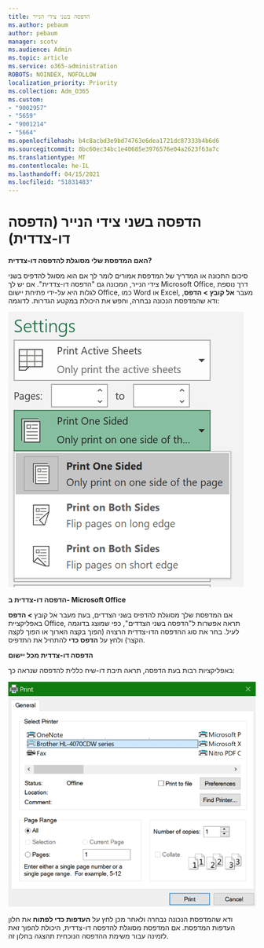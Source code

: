 ```yaml
---
title: הדפסה בשני צידי הנייר
ms.author: pebaum
author: pebaum
manager: scotv
ms.audience: Admin
ms.topic: article
ms.service: o365-administration
ROBOTS: NOINDEX, NOFOLLOW
localization_priority: Priority
ms.collection: Adm_O365
ms.custom:
- "9002957"
- "5659"
- "9001214"
- "5664"
ms.openlocfilehash: b4c8acbd3e9bd74763e6dea1721dc87333b4b6d6
ms.sourcegitcommit: 8bc60ec34bc1e40685e3976576e04a2623f63a7c
ms.translationtype: MT
ms.contentlocale: he-IL
ms.lasthandoff: 04/15/2021
ms.locfileid: "51831483"
---
```

# <a name="printing-on-both-sides-of-paper-duplex-printing"></a>הדפסה בשני צידי הנייר (הדפסה דו-צדדית)

**האם המדפסת שלי מסוגלת להדפסה דו-צדדית?**

סיכום התכונה או המדריך של המדפסת אמורים לומר לך אם הוא מסוגל להדפיס בשני צידי הנייר, המכונה גם "הדפסה דו-צדדית". אם יש לך Microsoft Office, דרך נוספת לגלות היא על-ידי פתיחת יישום Office, כמו Word או Excel, מעבר **אל קובץ > הדפס**, ודא שהמדפסת הנכונה נבחרה, וחפש את היכולת במקטע הגדרות. לדוגמה: 

![הגדרות מדפסת](media/print-settings.png)

**הדפסה דו-צדדית ב- Microsoft Office**

אם המדפסת שלך מסוגלת להדפיס בשני הצדדים, בעת מעבר אל קובץ **> הדפס** באפליקציית Office, תראה אפשרות ל"הדפסה בשני הצדדים", כפי שמוצג בדוגמה לעיל.  בחר את סוג ההדפסה הדו-צדדית הרצויה (הפוך בקצה הארוך או הפוך לקצה הקצר) ולחץ על **הדפס כדי** להתחיל את התדפיס.

**הדפסה דו-צדדית מכל יישום**

באפליקציות רבות בעת הדפסה, תראה תיבת דו-שיח כללית להדפסה שנראה כך: 

![תיבת הדו-שיח 'הדפסה'](media/print-dialog.png)

ודא שהמדפסת הנכונה נבחרה ולאחר מכן לחץ על **העדפות כדי לפתוח** את חלון העדפות המדפסת. אם המדפסת מסוגלת להדפסה דו-צדדית, היכולת להפוך זאת לזמינה עבור משימת ההדפסה הנוכחית תהצגה בחלון זה.
